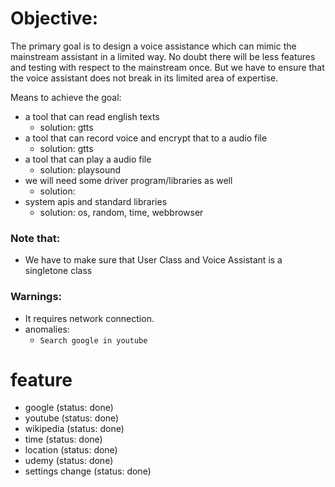 # Objective: 
The primary goal is to design a voice assistance which can mimic the mainstream assistant in a limited way. No doubt there will be less features and testing with respect to the mainstream once. But we have to ensure that the voice assistant does not break in its limited area of expertise.

Means to achieve the goal:
- a tool that can read english texts
    - solution: gtts
- a tool that can record voice and encrypt that to a audio file
    - solution: gtts
- a tool that can play a audio file
    - solution: playsound
- we will need some driver program/libraries as well
    - solution:
- system apis and standard libraries
    - solution: os, random, time, webbrowser
### Note that:
- We have to make sure that User Class and Voice Assistant is a singletone class

### Warnings:
- It requires network connection.
- anomalies:
    - `Search google in youtube`

# feature
- google (status: done)
- youtube (status: done)
- wikipedia (status: done)
- time (status: done)
- location (status: done)
- udemy (status: done)
- settings change (status: done)